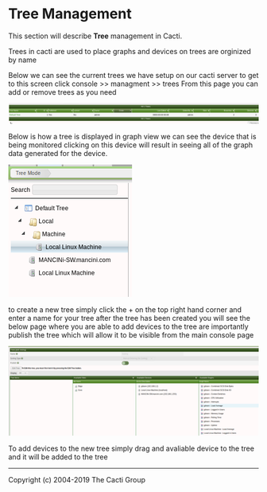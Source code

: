 # Tree Management

This section will describe **Tree** management in Cacti.

Trees in cacti are used to place graphs and devices on trees are orginized by name

Below we can see the current trees we have setup on our cacti server to get to this screen click
console >> managment >> trees
From this page you can add or remove trees as you need

![tree screen](images/cacti_trees_screen.png)

Below is how a tree is displayed in graph view we can see the device that is being monitored clicking on this device will result in seeing all of the graph data generated for the device.

![default tree](images/cacti_default_tree.png)

to create a new tree simply click the + on the top right hand corner and enter a name for your tree after the tree has been created you will see the below page where you are able to add devices to the tree are importantly publish the tree which will allow it to be visible from the main console page

![tree options](images/tree_options.png)

To add devices to the new tree simply drag and avaliable device to the tree and it will be added to the tree

---
Copyright (c) 2004-2019 The Cacti Group
